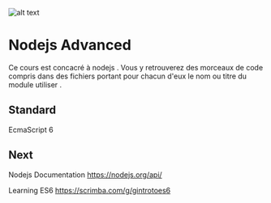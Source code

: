   ![alt text](https://foundation.nodejs.org/wp-content/uploads/sites/50/2017/09/NodeJS_Foundation_Pantone.png)
# Nodejs Advanced
  Ce cours est concacré à nodejs  .
  Vous y retrouverez des morceaux de code compris dans des fichiers portant pour chacun d'eux le nom ou titre du module utiliser .
## Standard
  EcmaScript 6 
## Next
  Nodejs Documentation https://nodejs.org/api/
  
  Learning ES6 https://scrimba.com/g/gintrotoes6
  
